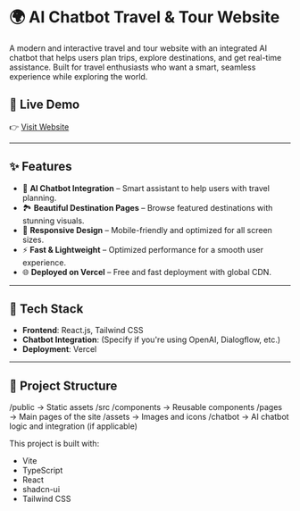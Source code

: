 # 🌍 AI Chatbot Travel & Tour Website

A modern and interactive travel and tour website with an integrated AI chatbot that helps users plan trips, explore destinations, and get real-time assistance. Built for travel enthusiasts who want a smart, seamless experience while exploring the world.

## 🔗 Live Demo

👉 [Visit Website](https://aichatbot-travel-tour-website.vercel.app/)

---

## ✨ Features

- 🧠 **AI Chatbot Integration** – Smart assistant to help users with travel planning.
- 🏞️ **Beautiful Destination Pages** – Browse featured destinations with stunning visuals.
- 📱 **Responsive Design** – Mobile-friendly and optimized for all screen sizes.
- ⚡ **Fast & Lightweight** – Optimized performance for a smooth user experience.
- 🌐 **Deployed on Vercel** – Free and fast deployment with global CDN.

---

## 🚀 Tech Stack

- **Frontend**: React.js, Tailwind CSS  
- **Chatbot Integration**: (Specify if you're using OpenAI, Dialogflow, etc.)  
- **Deployment**: Vercel

---

## 📁 Project Structure

/public → Static assets
/src
/components → Reusable components
/pages → Main pages of the site
/assets → Images and icons
/chatbot → AI chatbot logic and integration (if applicable)

This project is built with:

- Vite
- TypeScript
- React
- shadcn-ui
- Tailwind CSS


